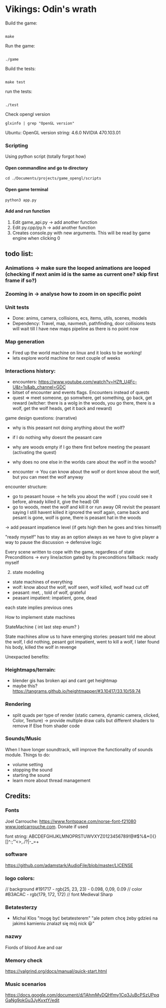 # Vikings: Odin's wrath

Build the game:

```{commandline}

make
```

Run the game:


```{commandline}

./game
```


Build the tests:

```{commandline}

make test
```

run the tests:

```{commandline}

./test
```


Check opengl version
```{commandline}
glxinfo | grep "OpenGL version"
```

Ubuntu:
OpenGL version string: 4.6.0 NVIDIA 470.103.01

### Scripting
Using python script (totally forgot how)

#### Open commandline and go to directory
```{commandline}
cd ./Documents/projects/game_opengl/scripts
```
 
#### Open game terminal
```{commandline}
python3 app.py
```

#### Add and run function

1) Edit game_api.py -> add another function
2) Edit py.cpp/py.h -> add another function
3) Creates console.py with new arguments. This will be read by game engine when clicking 0


## todo list:
### Animations -> make sure the looped animations are looped (checking if next anim id is the same as current one? skip first frame if so?)
### Zooming in -> analyse how to zoom in on specific point 

### Unit tests
- Done: anims, camera, collisions, ecs, items, utils, scenes, models
- Dependency: Travel, map, navmesh, pathfinding, door collisions tests will wait till I have new maps pipeline as there is no point now

### Map generation
- Fired up the world machine on linux and it looks to be working!
- lets explore world machine for next couple of weeks

### Interactions history:
- encounters: https://www.youtube.com/watch?v=HZft_U4Fc-U&t=1s&ab_channel=GDC
- bitset of encounter and events flags. Encounters instead of quests
- quest => meet someone, go somwhere, get something, go back, get reward
(witcher: there is a wolg in the woods, you go there, there is a wolf, get the wolf heads, get it back and reward)

game design questions: (narrative)
- why is this peasant not doing anything about the wolf?
- if I do nothing why doesnt the peasant care
- why are woods empty if I go there first before meeting the peasant (activating the quest)
- why does no one else in the worlds care about the wolf in the woods?

- encounter -> You can know about the wolf or dont know about the wolf, but you can meet the wolf anyway

encounter structure:
- go to peasant house -> he tells you about the wolf ( you could see it before, already killed it, give the head)
OR 
- go to woods, meet the wolf and kill it or run away
OR revisit the peasant saying I still havent killed it
ignored the wolf again, came back and pesant is gone, wolf is gone, there is peasant hat in the woods

-> add peasant impatience level (if gets high then he goes and tries himself)

"ready myself" has to stay as an option always as we have to give player a way to pause the discussion -> defensive logic

Every scene written to cope with the game, regardless of state
Preconditions -> evry line/action gated by its preconditions
fallback: ready myself


2) state modelling
- state machines of everything 
- wolf: know about the wolf, wolf seen, wolf killed, wolf head cut off
- peasant: met, , told of wolf, grateful
- peasant impatient: impatient, gone, dead 

each state implies previous ones

How to implement state machines

StateMachine
{
    int last step
    enum?
}


State machines allow us to have emerging stories:
peasant told me about the wolf, I did nothing, pesant got impatient, went to kill a wolf, I later found his body, killed the wolf in revenge

Unexpacted benefits:





### Heightmaps/terrain:
- blender gis has broken api and cant get heightmap
- maybe this? https://tangrams.github.io/heightmapper/#3.10417/33.10/59.74


### Rendering
- split quads per type of render (static camera, dynamic camera, clicked, Color, Texture) -> provide multiple draw calls but different shaders to remove If Else from shader code

### Sounds/Music
When I have longer soundtrack, will improve the functionality of sounds module. Things to do:
- volume setting
- stopping the sound
- starting the sound
- learn more about thread management



## Credits:
### Fonts
Joel Carrouche: https://www.fontspace.com/norse-font-f21080 www.joelcarrouche.com. Donate if used

font string:
ABCDEFGHIJKLMNOPRSTUWVXYZ0123456789!@#$%&*(){}[]^:;”’<>,./?|\-_=+

### software
https://github.com/adamstark/AudioFile/blob/master/LICENSE



### logo colors:
// background
#191717 - rgb(25, 23, 23)  - 0.098, 0,09, 0.09
// color
#B3ACAC - rgb(179, 172, 172)
// font
Medieval Sharp



### Betatesterzy
- Michal Klos "mogę być betatesterem" "ale potem chcę żeby gdzieś na jakimś kamieniu znalazł się mój nick 😃"



### nazwy 
Fiords of blood
Axe and oar

### Memory check

https://valgrind.org/docs/manual/quick-start.html


### Music scenarios
https://docs.google.com/document/d/1AhmMyDQHfmy1Cq3JuBcPSzUPpqGaNg9okGu3JyKvxtY/edit
